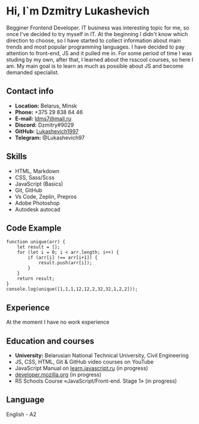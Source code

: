 # Hi, I`m Dzmitry Lukashevich

Begginer Frontend Developer.
IT business was interesting topic for me, so once I've decided to try myself in IT.
At the beginning I didn't know which direction to choose, so I have started to collect information about
main trends and most popular programming languages.
I have decided to pay attention to front-end, JS and it pulled me in.
For some period of time I was studing by my own, after that, I learned about the rsscool courses, so here I am.
My main goal is to learn as much as possible about JS and become demanded specialist.

## Contact info

- **Location:** Belarus, Minsk
- **Phone:** +375 29 838 64 46
- **E-mail:** ldms7@mail.ru
- **Discord:** Dzmitry#9029
- **GitHub:** [Lukashevich1997](https://github.com/Lukashevich1997)
- **Telegram:** @Lukashevich97

## Skills

- HTML, Markdown
- CSS, Sass/Scss
- JavaScript (Basics)
- Git, GitHub
- Vs Code, Zeplin, Prepros
- Adobe Photoshop
- Autodesk autocad

## Code Example

```
function unique(arr) {
    let result = [];
    for (let i = 0; i < arr.length; i++) {
        if (arr[i] !== arr[i+1]) {
            result.push(arr[i]);
        }
    }
    return result;
}
console.log(unique([1,1,1,12,12,2,32,32,1,2,2]));
```

## Experience

At the moment I have no work experience

## Education and courses

- **University:** Belarusian National Technical University, Civil Engineering
- JS, CSS, HTML, Git & GitHub video courses on YouTube
- JavaScript Manual on [learn.javascript.ru](https://learn.javascript.ru/) (in progress)
- [developer.mozilla.org](https://developer.mozilla.org/ru/docs/Learn) (in progress)
- RS Schools Course «JavaScript/Front-end. Stage 1» (in progress)

## Language

English - A2
